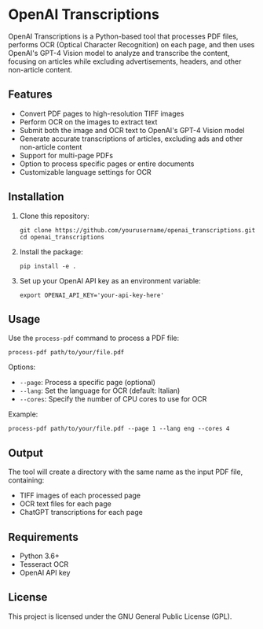 # OpenAI Transcriptions

OpenAI Transcriptions is a Python-based tool that processes PDF files, performs OCR (Optical Character Recognition) on each page, and then uses OpenAI's GPT-4 Vision model to analyze and transcribe the content, focusing on articles while excluding advertisements, headers, and other non-article content.

## Features

- Convert PDF pages to high-resolution TIFF images
- Perform OCR on the images to extract text
- Submit both the image and OCR text to OpenAI's GPT-4 Vision model
- Generate accurate transcriptions of articles, excluding ads and other non-article content
- Support for multi-page PDFs
- Option to process specific pages or entire documents
- Customizable language settings for OCR

## Installation

1. Clone this repository:
   ```
   git clone https://github.com/yourusername/openai_transcriptions.git
   cd openai_transcriptions
   ```

2. Install the package:
   ```
   pip install -e .
   ```

3. Set up your OpenAI API key as an environment variable:
   ```
   export OPENAI_API_KEY='your-api-key-here'
   ```

## Usage

Use the `process-pdf` command to process a PDF file:

```
process-pdf path/to/your/file.pdf
```

Options:
- `--page`: Process a specific page (optional)
- `--lang`: Set the language for OCR (default: Italian)
- `--cores`: Specify the number of CPU cores to use for OCR

Example:
```
process-pdf path/to/your/file.pdf --page 1 --lang eng --cores 4
```

## Output

The tool will create a directory with the same name as the input PDF file, containing:
- TIFF images of each processed page
- OCR text files for each page
- ChatGPT transcriptions for each page

## Requirements

- Python 3.6+
- Tesseract OCR
- OpenAI API key

## License

This project is licensed under the GNU General Public License (GPL).
